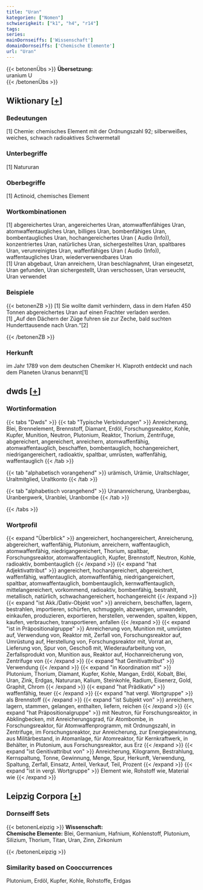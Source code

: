```yaml
---
title: "Uran"
kategorien: ["Nomen"]
schwierigkeit: ["k1", "h4", "r14"]
tags:
series:
mainDornseiffs: ['Wissenschaft']
domainDornseiffs: ['Chemische Elemente']
url: "Uran"
---
```


{{< betonenÜbs >}}
**Übersetzung:**  
uranium U  
{{< /betonenÜbs >}}

## Wiktionary [[+](https://de.wiktionary.org/wiki/Uran)]

### Bedeutungen
[1] Chemie: chemisches Element mit der Ordnungszahl 92; silberweißes, weiches, schwach radioaktives Schwermetall  

### Unterbegriffe
[1] Natururan  

### Oberbegriffe
[1] Actinoid, chemisches Element  

### Wortkombinationen
[1] abgereichertes Uran, angereichertes Uran, atomwaffenfähiges Uran, atomwaffentaugliches Uran, billiges Uran, bombenfähiges Uran, bombentaugliches Uran, hochangereichertes Uran ( Audio (Info)), konzentriertes Uran, natürliches Uran, sichergestelltes Uran, spaltbares Uran, verunreinigtes Uran, waffenfähiges Uran ( Audio (Info)), waffentaugliches Uran, wiederverwendbares Uran  
[1] Uran abgebaut, Uran anreichern, Uran beschlagnahmt, Uran eingesetzt, Uran gefunden, Uran sichergestellt, Uran verschossen, Uran verseucht, Uran verwendet  

### Beispiele
{{< betonenZB >}}
[1] Sie wollte damit verhindern, dass in dem Hafen 450 Tonnen abgereichertes Uran auf einen Frachter verladen werden.  
[1] „Auf den Dächern der Züge fuhren sie zur Zeche, bald suchten Hunderttausende nach Uran.“[2]  

{{< /betonenZB >}}
### Herkunft
im Jahr 1789 von dem deutschen Chemiker H. Klaproth entdeckt und nach dem Planeten Uranus benannt[1]  



## dwds [[+](https://www.dwds.de/wb/Uran)]

### Wortinformation
{{< tabs "Dwds" >}}
{{< tab "Typische Verbindungen" >}}
Anreicherung, Blei, Brennelement, Brennstoff, Diamant, Erdöl, Forschungsreaktor, Kohle, Kupfer, Munition, Neutron, Plutonium, Reaktor, Thorium, Zentrifuge, abgereichert, angereichert, anreichern, atomwaffenfähig, atomwaffentauglich, beschaffen, bombentauglich, hochangereichert, niedrigangereichert, radioaktiv, spaltbar, umrüsten, waffenfähig, waffentauglich
{{< /tab >}}

{{< tab "alphabetisch vorangehend" >}}
urämisch, Urämie, Uraltschlager, Uraltmitglied, Uraltkonto
{{< /tab >}}

{{< tab "alphabetisch vorangehend" >}}
Urananreicherung, Uranbergbau, Uranbergwerk, Uranblei, Uranbombe
{{< /tab >}}

{{< /tabs >}}

### Wortprofil
{{< expand "Überblick" >}} angereichert, hochangereichert, Anreicherung, abgereichert, waffenfähig, Plutonium, anreichern, waffentauglich, atomwaffenfähig, niedrigangereichert, Thorium, spaltbar, Forschungsreaktor, atomwaffentauglich, Kupfer, Brennstoff, Neutron, Kohle, radioaktiv, bombentauglich {{< /expand >}}
{{< expand "hat Adjektivattribut" >}} angereichert, hochangereichert, abgereichert, waffenfähig, waffentauglich, atomwaffenfähig, niedrigangereichert, spaltbar, atomwaffentauglich, bombentauglich, kernwaffentauglich, mittelangereichert, vorkommend, radioaktiv, bombenfähig, bestrahlt, metallisch, natürlich, schwachangereichert, hochangereicht {{< /expand >}}
{{< expand "ist Akk./Dativ-Objekt von" >}} anreichern, beschaffen, lagern, bestrahlen, importieren, schürfen, schmuggeln, abzweigen, umwandeln, einkaufen, produzieren, exportieren, herstellen, verwenden, spalten, kippen, kaufen, verbrauchen, transportieren, anfallen {{< /expand >}}
{{< expand "ist in Präpositionalgruppe" >}} Anreicherung von, Munition mit, umrüsten auf, Verwendung von, Reaktor mit, Zerfall von, Forschungsreaktor auf, Umrüstung auf, Herstellung von, Forschungsreaktor mit, Vorrat an, Lieferung von, Spur von, Geschoß mit, Wiederaufarbeitung von, Zerfallsprodukt von, Munition aus, Reaktor auf, Hochanreicherung von, Zentrifuge von {{< /expand >}}
{{< expand "hat Genitivattribut" >}} Verwendung {{< /expand >}}
{{< expand "in Koordination mit" >}} Plutonium, Thorium, Diamant, Kupfer, Kohle, Mangan, Erdöl, Kobalt, Blei, Uran, Zink, Erdgas, Natururan, Kalium, Steinkohle, Radium, Eisenerz, Gold, Graphit, Chrom {{< /expand >}}
{{< expand "hat Prädikativ" >}} waffenfähig, teuer {{< /expand >}}
{{< expand "hat vergl. Wortgruppe" >}} als Brennstoff {{< /expand >}}
{{< expand "ist Subjekt von" >}} anreichern, lagern, stammen, gelangen, enthalten, liefern, reichen {{< /expand >}}
{{< expand "hat Präpositionalgruppe" >}} mit Neutron, für Forschungsreaktor, in Abklingbecken, mit Anreicherungsgrad, für Atombombe, in Forschungsreaktor, für Atomwaffenprogramm, mit Ordnungszahl, in Zentrifuge, im Forschungsreaktor, zur Anreicherung, zur Energiegewinnung, aus Militärbestand, in Atomanlage, für Atomreaktor, für Kernkraftwerk, in Behälter, in Plutonium, aus Forschungsreaktor, aus Erz {{< /expand >}}
{{< expand "ist Genitivattribut von" >}} Anreicherung, Kilogramm, Bestrahlung, Kernspaltung, Tonne, Gewinnung, Menge, Spur, Herkunft, Verwendung, Spaltung, Zerfall, Einsatz, Anteil, Verkauf, Teil, Prozent {{< /expand >}}
{{< expand "ist in vergl. Wortgruppe" >}} Element wie, Rohstoff wie, Material wie {{< /expand >}}

## Leipzig Corpora [[+](https://corpora.uni-leipzig.de/en/res?word=Uran&corpusId=deu_newscrawl-public_2018)]

### Dornseiff Sets
{{< betonenLeipzig >}}
**Wissenschaft:**  
**Chemische Elemente:** Blei, Germanium, Hafnium, Kohlenstoff, Plutonium, Silizium, Thorium, Titan, Uran, Zinn, Zirkonium  

{{< /betonenLeipzig >}}

### Similarity based on Cooccurrences
Plutonium, Erdöl, Kupfer, Kohle, Rohstoffe, Erdgas

